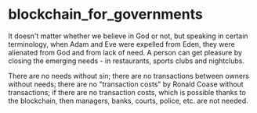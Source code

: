 # blockchain_for_governments

It doesn't matter whether we believe in God or not, but speaking in certain terminology, when Adam and Eve were expelled from Eden, they were alienated from God and from lack of need. A person can get pleasure by closing the emerging needs - in restaurants, sports clubs and nightclubs.

There are no needs without sin; there are no transactions between owners without needs; there are no "transaction сosts" by Ronald Coase without transactions; if there are no transaction costs, which is possible thanks to the blockchain, then managers, banks, courts, police, etc. are not needed.
